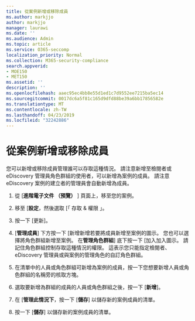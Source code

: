 ```yaml
---
title: 從案例新增或移除成員
ms.author: markjjo
author: markjjo
manager: laurawi
ms.date: ''
ms.audience: Admin
ms.topic: article
ms.service: O365-seccomp
localization_priority: Normal
ms.collection: M365-security-compliance
search.appverid:
- MOE150
- MET150
ms.assetid: ''
description: ''
ms.openlocfilehash: aaec95ec4bb8e55d1ed1c7d9552ee7215ba5ec14
ms.sourcegitcommit: 0017dc6a5f81c165d9dfd88be39a6bb17856582e
ms.translationtype: MT
ms.contentlocale: zh-TW
ms.lasthandoff: 04/23/2019
ms.locfileid: "32242886"
---
```

# <a name="add-or-remove-members-from-a-case"></a>從案例新增或移除成員

您可以新增或移除成員管理誰可以存取這種情況。 請注意新增至檢閱者或 eDiscovery 管理員角色群組的使用者，可以新增為案例的成員。 請注意 eDiscovery 案例的建立者的管理員會自動新增為成員。

1. 從 [**進階電子文件 （預覽）** ] 頁面上，移至您的案例。

2. 移至 [**設定**，然後選取 [「 存取 & 權限 」。
 
3. 按一下 [更新]。
 
4. [**管理成員**] 下方按一下 [新增新增若要將成員新增至案例的圖示。 您也可以選擇將角色群組新增至案例。 在**管理角色群組**] 底下按一下 [加入加入圖示。 
    請記住角色群組控制存取這種情況的權限。 這表示您只能指定檢閱者、 eDiscovery 管理員或與案例的管理角色的自訂角色群組。
 
5. 在清單中的人員或角色群組可新增為案例的成員，按一下您想要新增人員或角色群組的名稱旁的核取方塊。

6. 選取要新增為群組的成員的人員或角色群組之後，按一下 [**新增**]。

7. 在 [**管理此情況下**，按一下 [**儲存**] 以儲存新的案例成員的清單。

8. 按一下 [**儲存**] 以儲存新的案例成員的清單。
